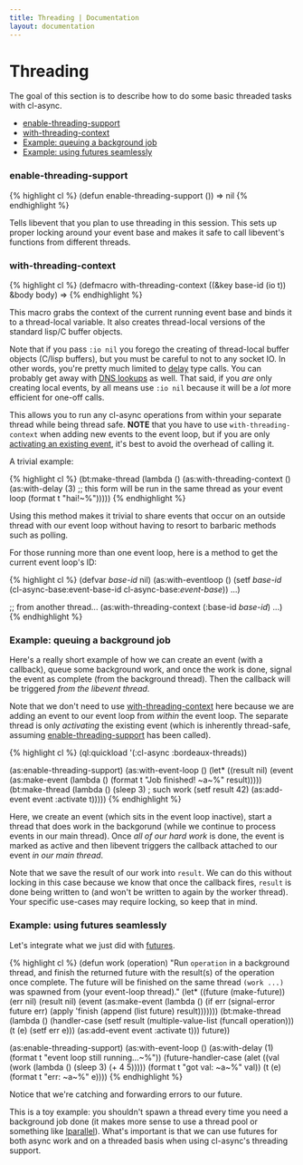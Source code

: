 ```yaml
---
title: Threading | Documentation
layout: documentation
---
```


<a id="threading"></a>
Threading
=========

The goal of this section is to describe how to do some basic threaded tasks with
cl-async.

- [enable-threading-support](#enable-threading-support)
- [with-threading-context](#with-threading-context)
- [Example: queuing a background job](#queuing)
- [Example: using futures seamlessly](#futures)

<a id="enable-threading-support"></a>
### enable-threading-support
{% highlight cl %}
(defun enable-threading-support ())
  => nil
{% endhighlight %}

Tells libevent that you plan to use threading in this session. This sets up
proper locking around your event base and makes it safe to call libevent's
functions from different threads.

<a id="with-threading-context"></a>
### with-threading-context
{% highlight cl %}
(defmacro with-threading-context ((&key base-id (io t)) &body body)
  => <return val of body form>
{% endhighlight %}

This macro grabs the context of the current running event base and binds it to
a thread-local variable. It also creates thread-local versions of the standard
lisp/C buffer objects.

Note that if you pass `:io nil` you forego the creating of thread-local buffer
objects (C/lisp buffers), but you must be careful to not to any socket IO. In
other words, you're pretty much limited to [delay](/cl-async/events#delay)
type calls. You can probably get away with [DNS lookups](/cl-async/dns) as well.
That said, if you *are* only creating local events, by all means use `:io nil`
because it will be a *lot* more efficient for one-off calls.

This allows you to run any cl-async operations from within your separate thread
while being thread safe. __NOTE__ that you have to use `with-threading-context`
when adding new events to the event loop, but if you are only [activating an
existing event](#queuing), it's best to avoid the overhead of calling it.
    
A trivial example:

{% highlight cl %}
(bt:make-thread
  (lambda ()
    (as:with-threading-context ()
      (as:with-delay (3)
        ;; this form will be run in the same thread as your event loop
        (format t "hai!~%")))))
{% endhighlight %}

Using this method makes it trivial to share events that occur on an outside
thread with our event loop without having to resort to barbaric methods such as
polling.

For those running more than one event loop, here is a method to get the current
event loop's ID:

{% highlight cl %}
(defvar *base-id* nil)
(as:with-eventloop ()
  (setf *base-id* (cl-async-base:event-base-id cl-async-base:*event-base*))
  ...)

;; from another thread...
(as:with-threading-context (:base-id *base-id*)
  ...)
{% endhighlight %}

<a id="queuing"></a>
### Example: queuing a background job
Here's a really short example of how we can create an event (with a callback),
queue some background work, and once the work is done, signal the event as
complete (from the background thread). Then the callback will be triggered *from
the libevent thread*.

Note that we don't need to use [with-threading-context](#with-threading-context)
here because we are adding an event to our event loop from *within* the event
loop. The separate thread is only *activating* the existing event (which is
inherently thread-safe, assuming [enable-threading-support](#enable-threading-support)
has been called).

{% highlight cl %}
(ql:quickload '(:cl-async :bordeaux-threads))

(as:enable-threading-support)
(as:with-event-loop ()
  (let* ((result nil)
         (event (as:make-event (lambda () (format t "Job finished! ~a~%" result)))))
    (bt:make-thread (lambda ()
                      (sleep 3)  ; such work
                      (setf result 42)
                      (as:add-event event :activate t)))))
{% endhighlight %}

Here, we create an event (which sits in the event loop inactive), start a thread
that does work in the backgorund (while we continue to process events in our
main thread). Once *all of our hard work* is done, the event is marked as active
and then libevent triggers the callback attached to our event *in our main
thread*.

Note that we save the result of our work into `result`. We can do this without
locking in this case because we know that once the callback fires, `result` is
done being written to (and won't be written to again by the worker thread). Your
specific use-cases may require locking, so keep that in mind.

<a id="futures"></a>
### Example: using futures seamlessly
Let's integrate what we just did with [futures](/cl-async/future).

{% highlight cl %}
(defun work (operation)
  "Run `operation` in a background thread, and finish the returned future with
   the result(s) of the operation once complete. The future will be finished on
   the same thread `(work ...)` was spawned from (your event-loop thread)."
  (let* ((future (make-future))
         (err nil)
         (result nil)
         (event (as:make-event (lambda ()
                                 (if err
                                     (signal-error future err)
                                     (apply 'finish (append (list future) result)))))))
    (bt:make-thread (lambda ()
                      (handler-case
                        (setf result (multiple-value-list (funcall operation)))
                        (t (e) (setf err e)))
                      (as:add-event event :activate t)))
    future))

(as:enable-threading-support)
(as:with-event-loop ()
  (as:with-delay (1) (format t "event loop still running...~%"))
  (future-handler-case
    (alet ((val (work (lambda () (sleep 3) (+ 4 5)))))
      (format t "got val: ~a~%" val))
    (t (e) (format t "err: ~a~%" e))))
{% endhighlight %}

Notice that we're catching and forwarding errors to our future.

This is a toy example: you shouldn't spawn a thread every time you need a
background job done (it makes more sense to use a thread pool or something like
[lparallel](http://lparallel.org/)). What's important is that we can use futures
for both async work and on a threaded basis when using cl-async's threading
support.

